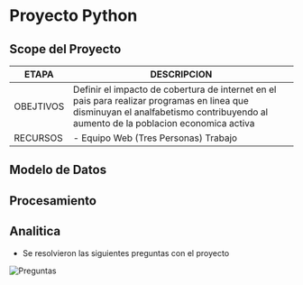 # Proyecto Python
## Scope del Proyecto
| ETAPA | DESCRIPCION |
| ----- | ----------- |
|OBEJTIVOS| Definir el impacto de cobertura de internet en el pais para realizar programas en linea que disminuyan el analfabetismo contribuyendo al aumento de la poblacion economica activa|
|RECURSOS| -  Equipo Web (Tres Personas) Trabajo 

## Modelo de Datos


## Procesamiento



## Analitica
 -  Se resolvieron las siguientes preguntas con el proyecto


![Preguntas](https://user-images.githubusercontent.com/89221655/162644423-97b969b8-129f-4b60-b585-61dd779580d5.png)
